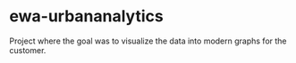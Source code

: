 # ewa-urbananalytics

Project where the goal was to visualize the data into modern graphs for the customer.
